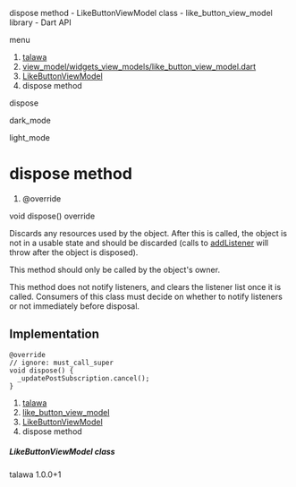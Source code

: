 




dispose method - LikeButtonViewModel class - like\_button\_view\_model library - Dart API







menu

1. [talawa](../../index.html)
2. [view\_model/widgets\_view\_models/like\_button\_view\_model.dart](../../view_model_widgets_view_models_like_button_view_model/view_model_widgets_view_models_like_button_view_model-library.html)
3. [LikeButtonViewModel](../../view_model_widgets_view_models_like_button_view_model/LikeButtonViewModel-class.html)
4. dispose method

dispose


dark\_mode

light\_mode




# dispose method


1. @override

void
dispose()
override

Discards any resources used by the object. After this is called, the
object is not in a usable state and should be discarded (calls to
[addListener](https://api.flutter.dev/flutter/foundation/ChangeNotifier/addListener.html) will throw after the object is disposed).

This method should only be called by the object's owner.

This method does not notify listeners, and clears the listener list once
it is called. Consumers of this class must decide on whether to notify
listeners or not immediately before disposal.


## Implementation

```
@override
// ignore: must_call_super
void dispose() {
  _updatePostSubscription.cancel();
}
```

 


1. [talawa](../../index.html)
2. [like\_button\_view\_model](../../view_model_widgets_view_models_like_button_view_model/view_model_widgets_view_models_like_button_view_model-library.html)
3. [LikeButtonViewModel](../../view_model_widgets_view_models_like_button_view_model/LikeButtonViewModel-class.html)
4. dispose method

##### LikeButtonViewModel class





talawa
1.0.0+1






